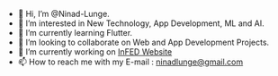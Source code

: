 - 👋 Hi, I’m @Ninad-Lunge.
- 👀 I’m interested in New Technology, App Development, ML and AI.
- 🌱 I’m currently learning Flutter.
- 💞️ I’m looking to collaborate on Web and App Development Projects.
- 🔭 I’m currently working on [InFED Website](https://github.com/Ninad-Lunge/InFED-Website)
- 📫 How to reach me with my E-mail : ninadlunge@gmail.com
<!--- 📑 My Resume : [Link to the PDF](https://drive.google.com/file/d/1LTz_4cRkyR1ZwMJ1X1Y54AYIuGDlICrg/view?usp=sharing)

<!---
Ninad-Lunge/Ninad-Lunge is a ✨ special ✨ repository because its `README.md` (this file) appears on your GitHub profile.
You can click the Preview link to take a look at your changes.
--->
